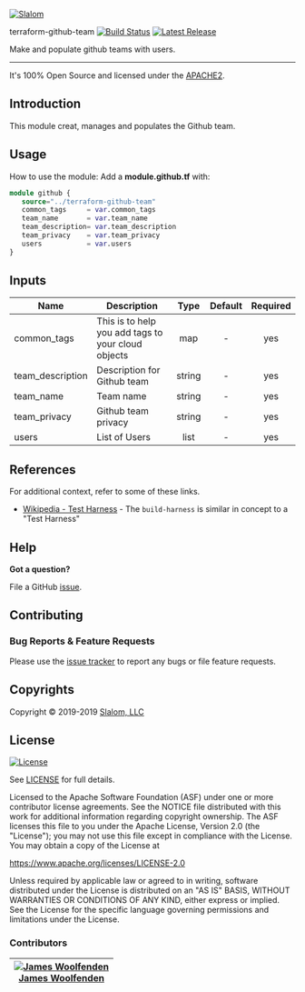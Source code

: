 [![Slalom][logo]](https://slalom.com)

terraform-github-team [![Build Status](https://travis-ci.com/slalom-consulting-ltd/terraform-github-team.svg?branch=master)](https://travis-ci.com/slalom-consulting-ltd/terraform-github-team) [![Latest Release](https://img.shields.io/github/release/slalom-consulting-ltd/terraform-github-team.svg)](https://github.com/slalom-consulting-ltd/terraform-github-m/releases/latest)

Make and populate github teams with users.

---

It's 100% Open Source and licensed under the [APACHE2](LICENSE).

## Introduction

This module creat, manages and populates the Github team.

## Usage

How to use the module:
Add a **module.github.tf** with:

```terraform
module github {
   source="../terraform-github-team"
   common_tags     = var.common_tags
   team_name       = var.team_name
   team_description= var.team_description
   team_privacy    = var.team_privacy
   users           = var.users
}
```

<!-- BEGINNING OF PRE-COMMIT-TERRAFORM DOCS HOOK -->

## Inputs

| Name             | Description                                        |  Type  | Default | Required |
| ---------------- | -------------------------------------------------- | :----: | :-----: | :------: |
| common_tags      | This is to help you add tags to your cloud objects |  map   |    -    |   yes    |
| team_description | Description for Github team                        | string |    -    |   yes    |
| team_name        | Team name                                          | string |    -    |   yes    |
| team_privacy     | Github team privacy                                | string |    -    |   yes    |
| users            | List of Users                                      |  list  |    -    |   yes    |

<!-- END OF PRE-COMMIT-TERRAFORM DOCS HOOK -->

## References

For additional context, refer to some of these links.

- [Wikipedia - Test Harness](https://en.wikipedia.org/wiki/Test_harness) - The `build-harness` is similar in concept to a "Test Harness"

## Help

**Got a question?**

File a GitHub [issue](https://github.com/slalom-consulting-ltd/terraform-github-team/issues).

## Contributing

### Bug Reports & Feature Requests

Please use the [issue tracker](https://github.com/slalom-consulting-ltd/terraform-github-team/issues) to report any bugs or file feature requests.

## Copyrights

Copyright © 2019-2019 [Slalom, LLC](https://slalom.com)

## License

[![License](https://img.shields.io/badge/License-Apache%202.0-blue.svg)](https://opensource.org/licenses/Apache-2.0)

See [LICENSE](LICENSE) for full details.

Licensed to the Apache Software Foundation (ASF) under one
or more contributor license agreements. See the NOTICE file
distributed with this work for additional information
regarding copyright ownership. The ASF licenses this file
to you under the Apache License, Version 2.0 (the
"License"); you may not use this file except in compliance
with the License. You may obtain a copy of the License at

<https://www.apache.org/licenses/LICENSE-2.0>

Unless required by applicable law or agreed to in writing,
software distributed under the License is distributed on an
"AS IS" BASIS, WITHOUT WARRANTIES OR CONDITIONS OF ANY
KIND, either express or implied. See the License for the
specific language governing permissions and limitations
under the License.

### Contributors

| [![James Woolfenden][jameswoolfenden_avatar]][jameswoolfenden_homepage]<br/>[James Woolfenden][jameswoolfenden_homepage] |
| ------------------------------------------------------------------------------------------------------------------------ |


[jameswoolfenden_homepage]: https://github.com/jameswoolfenden
[jameswoolfenden_avatar]: https://github.com/jameswoolfenden.png?size=150
[logo]: https://gist.githubusercontent.com/JamesWoolfenden/5c457434351e9fe732ca22b78fdd7d5e/raw/15933294ae2b00f5dba6557d2be88f4b4da21201/slalom-logo.png
[website]: https://slalom.com
[github]: https://github.com/jameswoolfenden
[linkedin]: https://www.linkedin.com/company/slalom/
[twitter]: https://twitter.com/Slalom
[share_twitter]: https://twitter.com/intent/tweet/?text=terraform-github-team&url=https://github.com/slalom-consulting-ltd/terraform-github-team
[share_linkedin]: https://www.linkedin.com/shareArticle?mini=true&title=terraform-github-team&url=https://github.com/slalom-consulting-ltd/terraform-github-team
[share_reddit]: https://reddit.com/submit/?url=https://github.com/slalom-consulting-ltd/terraform-github-team
[share_facebook]: https://facebook.com/sharer/sharer.php?u=https://github.com/slalom-consulting-ltd/terraform-github-team
[share_email]: mailto:?subject=terraform-github-team&body=https://github.com/slalom-consulting-ltd/terraform-github-team
